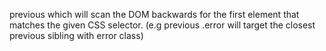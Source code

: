 previous <CSS selector> which will scan the DOM backwards for the first element that matches the given CSS selector. (e.g previous .error will target the closest previous sibling with error class)
